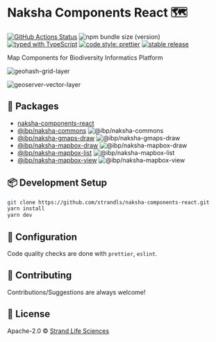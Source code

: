# Naksha Components React 🗺️

[![GitHub Actions Status](https://github.com/strandls/naksha-components-react/workflows/CI/badge.svg)](https://github.com/strandls/naksha-components-react/actions)
![npm bundle size (version)](https://img.shields.io/bundlephobia/minzip/naksha-components-react/latest)
[![typed with TypeScript](https://badgen.net/badge/icon/typescript?icon=typescript&label)](https://www.typescriptlang.org)
[![code style: prettier](https://img.shields.io/badge/code_style-prettier-ff69b4.svg)](https://github.com/prettier/prettier)
[![stable release](https://badgen.net/github/release/strandls/naksha-components-react/stable)](https://github.com/strandls/naksha-components-react/releases)

Map Components for Biodiversity Informatics Platform

![geohash-grid-layer](https://user-images.githubusercontent.com/5774849/157698247-e125ba02-a2a0-45b9-83e3-119e53026e97.gif)

![geoserver-vector-layer](https://user-images.githubusercontent.com/5774849/157698405-ad1e4e18-58c4-4407-90bf-1468c1bca558.gif)

## 🔌 Packages

- [naksha-components-react](./packages/naksha-components-react/README.md)
- [@ibp/naksha-commons](./packages/naksha-commons/README.md) ![@ibp/naksha-commons](https://img.shields.io/bundlephobia/minzip/@ibp/naksha-commons/latest)
- [@ibp/naksha-gmaps-draw](./packages/naksha-gmaps-draw/README.md) ![@ibp/naksha-gmaps-draw](https://img.shields.io/bundlephobia/minzip/@ibp/naksha-gmaps-draw/latest)
- [@ibp/naksha-mapbox-draw](./packages/naksha-mapbox-draw/README.md) ![@ibp/naksha-mapbox-draw](https://img.shields.io/bundlephobia/minzip/@ibp/naksha-mapbox-draw/latest?z)
- [@ibp/naksha-mapbox-list](./packages/naksha-mapbox-list/README.md) ![@ibp/naksha-mapbox-list](https://img.shields.io/bundlephobia/minzip/@ibp/naksha-mapbox-list/latest)
- [@ibp/naksha-mapbox-view](./packages/naksha-mapbox-view/README.md) ![@ibp/naksha-mapbox-view](https://img.shields.io/bundlephobia/minzip/@ibp/naksha-mapbox-view/latest)

## 📦 Development Setup

```sh
git clone https://github.com/strandls/naksha-components-react.git
yarn install
yarn dev
```

## 🔧 Configuration

Code quality checks are done with `prettier`, `eslint`.

## 🙏 Contributing

Contributions/Suggestions are always welcome!

## 📄 License

Apache-2.0 &copy; [Strand Life Sciences](https://github.com/strandls)
